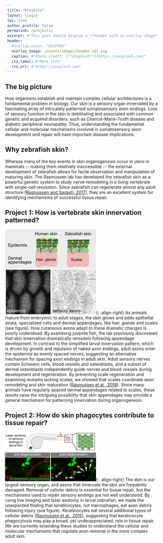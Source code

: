 ```yaml
---
 title: "Projects"
 layout: single
 toc: true
 author_profile: false
 permalink: /projects/
 excerpt: #"This post should display a **header with an overlay image**, if the  theme supports    it."
 header:
   #overlay_color: "#33FF66"
   overlay_image: /assets/images/header-nbt.png
   caption: #"Photo credit: [**Unsplash**](https://unsplash.com)"
   cta_label: #"More Info"
   cta_url: #"https://unsplash.com"
---
```

## The big picture
How organisms establish and maintain complex cellular architectures is a fundamental 
problem in biology. Our skin is a sensory organ innervated by a fascinating array of 
intricately patterned somatosensory axon endings. Loss of sensory function in the skin is debilitating and associated with common genetic and acquired disorders, such as Charcot-Marie-Tooth disease and diabetic peripheral neuropathy. Thus, understanding the fundamental cellular and molecular mechanisms involved in somatosensory axon development and repair will have important disease implications.

## Why zebrafish skin?
Whereas many of the key events in skin organogenesis occur *in utero* in mammals -- making them relatively inaccessible -- the external development of zebrafish allows for facile observation and manipulation of maturing skin. The Rasmussen lab has developed the zebrafish skin as a powerful genetic system to study nerve remodeling in a 
living vertebrate with single-cell resolution. Since zebrafish can regenerate almost any adult structure ([Rasmussen and Sagasti, 2017](http://www.ncbi.nlm.nih.gov/pubmed/26940084)), they are an excellent system for identifying mechanisms of successful 
tissue repair. 

## Project 1: How is vertebrate skin innervation patterned?
![image-right](/assets/images/Fig3-scales-rni-300.png){: .align-right} As animals mature from embryonic to adult stages, the skin grows and adds epithelial 
strata, specialized cells and dermal appendages, like hair, glands and scales (see 
figure). How cutaneous axons adapt to these dramatic changes is poorly understood. By 
examining juvenile fish, the lab previously discovered that skin innervation dramatically remodels following appendage development. In contrast to the simplified larval innervation 
pattern, which is driven by growth and repulsion of naked axon endings, adult axons enter 
the epidermis as evenly spaced nerves, suggesting an alternative mechanism for spacing 
axon endings in adult skin. Adult sensory nerves contain Schwann cells, blood vessels and 
osteoblasts, and a subset of dermal osteoblasts independently guide nerves 
and blood vessels during development and regeneration. By preventing scale regeneration 
and examining mutants lacking scales, we showed that scales coordinate axon remodeling and 
skin maturation ([Rasmussen et al., 2018](https://www.cell.com/developmental-cell/fulltext/S1534-5807(18)30504-5)). Since many animals have regularly spaced dermal appendages related to scales, these results raise the intriguing possibility that skin appendages may provide a general mechanism for patterning 
innervation during organogenesis.

## Project 2: How do skin phagocytes contribute to tissue repair?
![image-right](/assets/images/Fig1-phago-v3-300.png){: .align-right} The skin is our largest sensory organ, and axons that innervate the skin are frequently 
damaged. Removal of cellular debris is essential for tissue repair, but the mechanisms 
used to repair sensory endings are not well understood. By using live imaging and laser 
axotomy in larval zebrafish, we made the unexpected finding that keratinocytes, not 
macrophages, eat axon debris following injury (see figure). Keratinocytes eat several 
additional types of cellular debris ([Rasmussen et al., 2015](http://www.ncbi.nlm.nih.gov/pubmed/25589751)), 
suggesting that keratinocyte phagocytosis may play a broad, yet underappreciated, role in 
tissue repair. We are currently extending these studies to understand the cellular and molecular mechanisms that regulate axon removal in the more complex adult skin.

